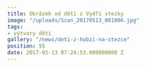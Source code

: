 ```yaml
---
title: Obrázek od dětí z Vydří stezky
image: "/uploads/Scan_20170513_081006.jpg"
tags:
- výtvory dětí
gallery: "/news/deti-z-hobzi-na-stezce"
position: 55
date: 2017-05-13 07:24:53.000000000 Z
---
```

